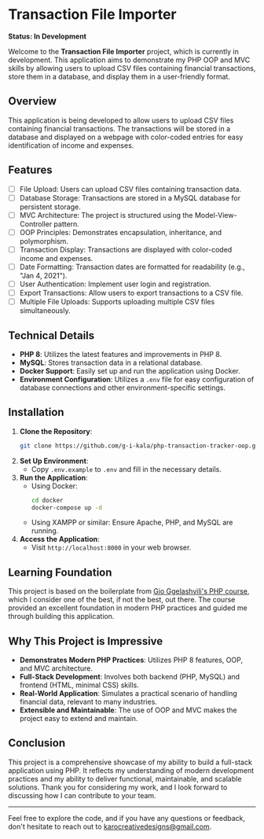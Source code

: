 # Transaction File Importer

**Status: In Development**

Welcome to the **Transaction File Importer** project, which is currently in development. This
application aims to demonstrate my PHP OOP and MVC skills by allowing users to upload CSV files
containing financial transactions, store them in a database, and display them in a user-friendly
format.

## Overview

This application is being developed to allow users to upload CSV files containing financial
transactions. The transactions will be stored in a database and displayed on a webpage with
color-coded entries for easy identification of income and expenses.

## Features

- [ ] File Upload: Users can upload CSV files containing transaction data.
- [ ] Database Storage: Transactions are stored in a MySQL database for persistent storage.
- [ ] MVC Architecture: The project is structured using the Model-View-Controller pattern.
- [ ] OOP Principles: Demonstrates encapsulation, inheritance, and polymorphism.
- [ ] Transaction Display: Transactions are displayed with color-coded income and expenses.
- [ ] Date Formatting: Transaction dates are formatted for readability (e.g., "Jan 4, 2021").
- [ ] User Authentication: Implement user login and registration.
- [ ] Export Transactions: Allow users to export transactions to a CSV file.
- [ ] Multiple File Uploads: Supports uploading multiple CSV files simultaneously.

## Technical Details

- **PHP 8**: Utilizes the latest features and improvements in PHP 8.
- **MySQL**: Stores transaction data in a relational database.
- **Docker Support**: Easily set up and run the application using Docker.
- **Environment Configuration**: Utilizes a `.env` file for easy configuration of database
  connections and other environment-specific settings.

## Installation

1. **Clone the Repository**:
   ```bash
   git clone https://github.com/g-i-kala/php-transaction-tracker-oop.git
   ```
2. **Set Up Environment**:
   - Copy `.env.example` to `.env` and fill in the necessary details.
3. **Run the Application**:
   - Using Docker:
     ```bash
     cd docker
     docker-compose up -d
     ```
   - Using XAMPP or similar: Ensure Apache, PHP, and MySQL are running.
4. **Access the Application**:
   - Visit `http://localhost:8000` in your web browser.

## Learning Foundation

This project is based on the boilerplate from
[Gio Ggelashvili's PHP course](https://github.com/ggelashvili/learnphptherightway-project), which I
consider one of the best, if not the best, out there. The course provided an excellent foundation in
modern PHP practices and guided me through building this application.

## Why This Project is Impressive

- **Demonstrates Modern PHP Practices**: Utilizes PHP 8 features, OOP, and MVC architecture.
- **Full-Stack Development**: Involves both backend (PHP, MySQL) and frontend (HTML, minimal CSS)
  skills.
- **Real-World Application**: Simulates a practical scenario of handling financial data, relevant to
  many industries.
- **Extensible and Maintainable**: The use of OOP and MVC makes the project easy to extend and
  maintain.

## Conclusion

This project is a comprehensive showcase of my ability to build a full-stack application using PHP.
It reflects my understanding of modern development practices and my ability to deliver functional,
maintainable, and scalable solutions. Thank you for considering my work, and I look forward to
discussing how I can contribute to your team.

---

Feel free to explore the code, and if you have any questions or feedback, don't hesitate to reach
out to karocreativedesigns@gmail.com.
